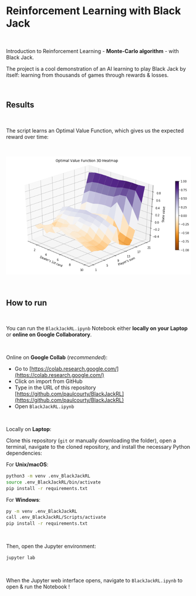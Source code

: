# Reinforcement Learning with Black Jack

<br>

Introduction to Reinforcement Learning - **Monte-Carlo algorithm** - with Black Jack.

The project is a cool demonstration of an AI learning to play Black Jack by itself: learning from thousands of games through rewards & losses.

<br>



## Results

<br>

The script learns an Optimal Value Function, which gives us the expected reward over time:

<br>

![Optimal Value Function Heatmap](https://github.com/paulcourty/BlackJackRL/blob/main/Optimal%20Value%20Function%203D%20Heatmap.png)

<br>



## How to run

<br>

You can run the `BlackJackRL.ipynb` Notebook either **locally on your Laptop** or **online on Google Collaboratory**.

<br>

Online on **Google Collab** (_recommended_):

- Go to [https://colab.research.google.com/](https://colab.research.google.com/)
- Click on import from GitHub
- Type in the URL of this repository [https://github.com/paulcourty/BlackJackRL](https://github.com/paulcourty/BlackJackRL)
- Open `BlackJackRL.ipynb`

<br>

Locally on **Laptop**:

Clone this repository (`git` or manually downloading the folder), open a terminal, navigate to the cloned repository, and install the necessary Python dependencies:

For **Unix/macOS**:

```sh
python3 -m venv .env_BlackJackRL
source .env_BlackJackRL/bin/activate
pip install -r requirements.txt
```

For **Windows**:

```sh
py -m venv .env_BlackJackRL
call .env_BlackJackRL/Scripts/activate
pip install -r requirements.txt
```

<br>

Then, open the Jupyter environment:

```sh
jupyter lab
```

<br>

When the Jupyter web interface opens, navigate to `BlackJackRL.ipynb` to open & run the Notebook !